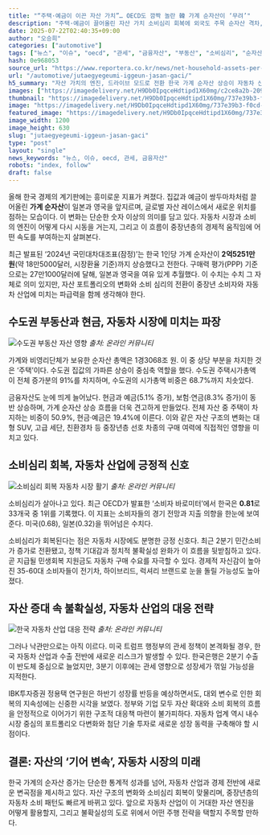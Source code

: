 ```yaml
---
title: "“주택·예금이 이끈 자산 가치”… OECD도 깜짝 놀란 韓 가계 순자산이 ‘무려’"
description: "주택·예금이 끌어올린 자산 가치 소비심리 회복에 외국도 주목 순자산 격차, 심리마저 바꿨다 ..."
date: 2025-07-22T02:40:35+09:00
author: "오승희"
categories: ["automotive"]
tags: ["뉴스", "이슈", "oecd", "관세", "금융자산", "부동산", "소비심리", "순자산", "통계청", "한국은행", "자동차자산가치", "가계자산과자동차시장"]
hash: 0e968053
source_url: "https://www.reportera.co.kr/news/net-household-assets-per-person-252-51-million-won/"
url: "/automotive/jutaegyegeumi-iggeun-jasan-gaci/"
h5_summary: "자산 가치의 엔진, 드라이브 모드로 전환 한국 가계 순자산 상승이 자동차 산업과 경제에 시사하는 변화"
images: ["https://imagedelivery.net/H9Db0IpqceHdtipd1X60mg/c2ce8a2b-209c-4caf-dac6-3c1c4044e700/public", "https://imagedelivery.net/H9Db0IpqceHdtipd1X60mg/860ddc5c-062d-41a2-141f-9cebbdcb2500/public", "https://imagedelivery.net/H9Db0IpqceHdtipd1X60mg/737e39b3-f0cd-4e1b-4296-06da862c3900/public", "https://imagedelivery.net/H9Db0IpqceHdtipd1X60mg/928803af-54f9-4d0e-3d5b-28bf6a2afb00/public"]
thumbnail: "https://imagedelivery.net/H9Db0IpqceHdtipd1X60mg/737e39b3-f0cd-4e1b-4296-06da862c3900/public"
image: "https://imagedelivery.net/H9Db0IpqceHdtipd1X60mg/737e39b3-f0cd-4e1b-4296-06da862c3900/public"
featured_image: "https://imagedelivery.net/H9Db0IpqceHdtipd1X60mg/737e39b3-f0cd-4e1b-4296-06da862c3900/public"
image_width: 1200
image_height: 630
slug: "jutaegyegeumi-iggeun-jasan-gaci"
type: "post"
layout: "single"
news_keywords: "뉴스, 이슈, oecd, 관세, 금융자산"
robots: "index, follow"
draft: false
---
```


올해 한국 경제의 계기판에는 흥미로운 지표가 켜졌다. 집값과 예금이 쌍두마차처럼 끌어올린 **가계 순자산**이 일본과 영국을 앞지르며, 글로벌 자산 레이스에서 새로운 위치를 점하는 모습이다. 이 변화는 단순한 숫자 이상의 의미를 담고 있다. 자동차 시장과 소비의 엔진이 어떻게 다시 시동을 거는지, 그리고 이 흐름이 중장년층의 경제적 움직임에 어떤 속도를 부여하는지 살펴본다.

최근 발표된 ‘2024년 국민대차대조표(잠정)’는 한국 1인당 가계 순자산이 **2억5251만 원**(약 18만5000달러, 시장환율 기준)까지 상승했다고 전한다. 구매력 평가(PPP) 기준으로는 27만1000달러에 달해, 일본과 영국을 여유 있게 추월했다. 이 수치는 수치 그 자체로 의미 있지만, 자산 포트폴리오의 변화와 소비 심리의 전환이 중장년 소비자와 자동차 산업에 미치는 파급력을 함께 생각해야 한다.

## 수도권 부동산과 현금, 자동차 시장에 미치는 파장

![수도권 부동산 자산 영향](https://imagedelivery.net/H9Db0IpqceHdtipd1X60mg/860ddc5c-062d-41a2-141f-9cebbdcb2500/public)
*출처: 온라인 커뮤니티*


가계와 비영리단체가 보유한 순자산 총액은 1경3068조 원. 이 중 상당 부분을 차지한 것은 ‘주택’이다. 수도권 집값의 가파른 상승이 중심축 역할을 했다. 수도권 주택시가총액이 전체 증가분의 91%를 차지하며, 수도권의 시가총액 비중은 68.7%까지 치솟았다.

금융자산도 눈에 띄게 늘어났다. 현금과 예금(5.1% 증가), 보험·연금(8.3% 증가)이 동반 상승하며, 가계 순자산 상승 흐름을 더욱 견고하게 만들었다. 전체 자산 중 주택이 차지하는 비중이 50.9%, 현금·예금은 19.4%에 이른다. 이와 같은 자산 구조의 변화는 대형 SUV, 고급 세단, 친환경차 등 중장년층 선호 차종의 구매 여력에 직접적인 영향을 미치고 있다.

## 소비심리 회복, 자동차 산업에 긍정적 신호

![소비심리 회복 자동차 시장 활기](https://imagedelivery.net/H9Db0IpqceHdtipd1X60mg/928803af-54f9-4d0e-3d5b-28bf6a2afb00/public)
*출처: 온라인 커뮤니티*


소비심리가 살아나고 있다. 최근 OECD가 발표한 ‘소비자 바로미터’에서 한국은 **0.81**로 33개국 중 1위를 기록했다. 이 지표는 소비자들의 경기 전망과 지출 의향을 한눈에 보여준다. 미국(0.68), 일본(0.32)을 뛰어넘은 수치다.

소비심리가 회복된다는 점은 자동차 시장에도 분명한 긍정 신호다. 최근 2분기 민간소비가 증가로 전환됐고, 정책 기대감과 정치적 불확실성 완화가 이 흐름을 뒷받침하고 있다. 곧 지급될 민생회복 지원금도 자동차 구매 수요를 자극할 수 있다. 경제적 자신감이 높아진 35-60대 소비자들이 전기차, 하이브리드, 럭셔리 브랜드로 눈을 돌릴 가능성도 높아졌다.

## 자산 증대 속 불확실성, 자동차 산업의 대응 전략

![한국 자동차 산업 대응 전략](https://imagedelivery.net/H9Db0IpqceHdtipd1X60mg/c2ce8a2b-209c-4caf-dac6-3c1c4044e700/public)
*출처: 온라인 커뮤니티*


그러나 낙관만으로는 아직 이르다. 미국 트럼프 행정부의 관세 정책이 본격화될 경우, 한국 자동차 산업과 수출 전반에 새로운 리스크가 발생할 수 있다. 한국은행은 2분기 수출이 반도체 중심으로 늘었지만, 3분기 이후에는 관세 영향으로 성장세가 꺾일 가능성을 지적한다.

IBK투자증권 정용택 연구원은 하반기 성장률 반등을 예상하면서도, 대외 변수로 인한 회복의 지속성에는 신중한 시각을 보였다. 정부와 기업 모두 자산 확대와 소비 회복의 흐름을 안정적으로 이어가기 위한 구조적 대응책 마련이 불가피하다. 자동차 업계 역시 내수 시장 중심의 포트폴리오 다변화와 첨단 기술 투자로 새로운 성장 동력을 구축해야 할 시점이다.

## 결론: 자산의 ‘기어 변속’, 자동차 시장의 미래

한국 가계의 순자산 증가는 단순한 통계적 성과를 넘어, 자동차 산업과 경제 전반에 새로운 변곡점을 제시하고 있다. 자산 구조의 변화와 소비심리 회복이 맞물리며, 중장년층의 자동차 소비 패턴도 빠르게 바뀌고 있다. 앞으로 자동차 산업이 이 거대한 자산 엔진을 어떻게 활용할지, 그리고 불확실성의 도로 위에서 어떤 주행 전략을 택할지 주목할 만하다.
